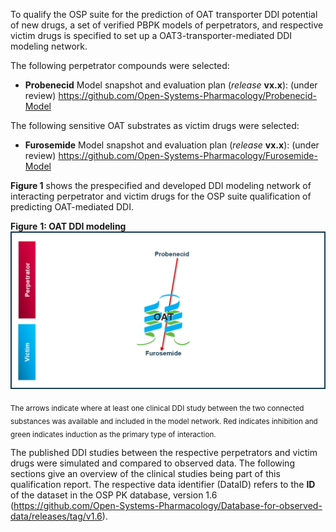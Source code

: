To qualify the OSP suite for the prediction of OAT transporter DDI potential of new drugs, a set of verified PBPK models of perpetrators, and respective victim drugs is specified to set up a OAT3-transporter-mediated DDI modeling network. 

The following perpetrator compounds were selected: 

- **Probenecid**
  Model snapshot and evaluation plan (*release* **vx.x**): (under review) https://github.com/Open-Systems-Pharmacology/Probenecid-Model

The following sensitive OAT substrates as victim drugs were selected:

- **Furosemide**
  Model snapshot and evaluation plan (*release* **vx.x**): (under review) https://github.com/Open-Systems-Pharmacology/Furosemide-Model

**Figure 1** shows the prespecified and developed DDI modeling network of interacting perpetrator and victim drugs for the OSP suite qualification of predicting OAT-mediated DDI.

**Figure** **1: OAT DDI modeling**
![DDI OAT network](images/DDI_OAT_Compound_Network.png)

<sub>The arrows indicate where at least one clinical DDI study between the two connected substances was available and included in the model network. Red indicates inhibition and green indicates induction as the primary type of interaction.</sub>

The published DDI studies between the respective perpetrators and victim drugs were simulated and compared to observed data. The following sections give an overview of the clinical studies being part of this qualification report. The respective data identifier (DataID) refers to the **ID** of the dataset in the OSP PK database, version 1.6 (https://github.com/Open-Systems-Pharmacology/Database-for-observed-data/releases/tag/v1.6).
